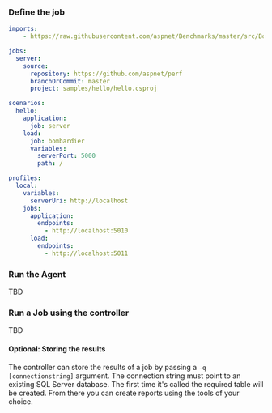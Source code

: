 
### Define the job

```yml
imports:
    - https://raw.githubusercontent.com/aspnet/Benchmarks/master/src/BombardierClient/bombardier.yml

jobs:
  server:
    source:
      repository: https://github.com/aspnet/perf
      branchOrCommit: master
      project: samples/hello/hello.csproj

scenarios:
  hello:
    application:
      job: server
    load:
      job: bombardier
      variables:
        serverPort: 5000
        path: /

profiles:
  local:
    variables:
      serverUri: http://localhost
    jobs: 
      application:
        endpoints: 
          - http://localhost:5010
      load:
        endpoints: 
          - http://localhost:5011
```

### Run the Agent

TBD

### Run a Job using the controller

TBD

#### Optional: Storing the results

The controller can store the results of a job by passing a `-q [connectionstring]` argument. The connection
string must point to an existing SQL Server database. The first time it's called the required table will be created.
From there you can create reports using the tools of your choice.
